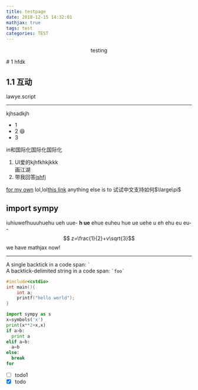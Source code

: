 ```yaml
---
title: testpage
date: 2018-12-15 14:32:01
mathjax: true
tags: test
categories: TEST
---
```

<p align = "center">testing</p>
<!--more-->
# 1 hfdk

## 1.1 互动

lawye.script
***
kjhsadkjh



[1]:https://lawye.github.io

* 1
* 2 :smile:
* 3

in和国际化国际化国际化

1. UI爱的kjhfkhkjkkk  
 画江湖
1. 带我回答[jshfj][1]

[for my own](https:\\www.buaa.edu.cn)
lol,lol[this link](https:\\www.buaa.edu.cn\ "buaa官网")
anything else is to 试试中文支持如何$\large\pi$

## import sympy

iuhiuwefhuuuhuehu ueh uue- __h ue__ ehue  euheu hue ue uehe u eh ehu eu eu-- $$ z=\frac{1}{2}+v\sqrt{3}$$
we have mathjax now!

***
A single backtick in a code span: `` ` ``  
A backtick-delimited string in a code span: `` `foo` ``

```c++
#include<cstdio>
int main(){
    int a;
    printf("hello world");
}
```

```python
import sympy as s
x=symbols('x')
print(x**2+x,x)
if a>b:
  print a
elif a=b:
  a=b
else:
  break
for
```

- [ ] todo1
- [x] todo